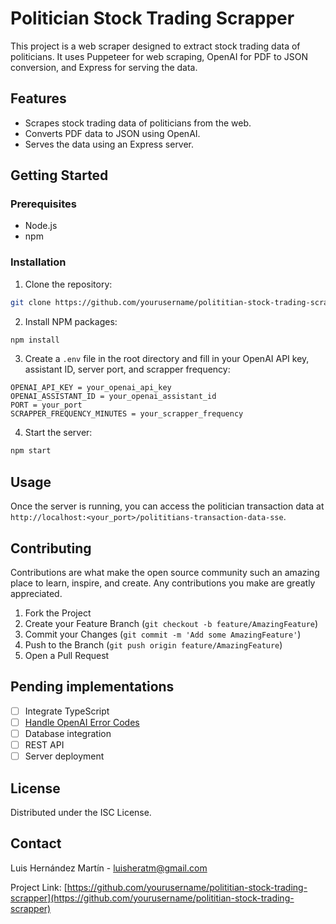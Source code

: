 # Politician Stock Trading Scrapper

This project is a web scraper designed to extract stock trading data of politicians. It uses Puppeteer for web scraping, OpenAI for PDF to JSON conversion, and Express for serving the data.

## Features

- Scrapes stock trading data of politicians from the web.
- Converts PDF data to JSON using OpenAI.
- Serves the data using an Express server.

## Getting Started

### Prerequisites

- Node.js
- npm

### Installation

1. Clone the repository:
```sh
git clone https://github.com/yourusername/polititian-stock-trading-scrapper.git
```
2. Install NPM packages:
```sh
npm install
```
3. Create a `.env` file in the root directory and fill in your OpenAI API key, assistant ID, server port, and scrapper frequency:
```env
OPENAI_API_KEY = your_openai_api_key
OPENAI_ASSISTANT_ID = your_openai_assistant_id
PORT = your_port
SCRAPPER_FREQUENCY_MINUTES = your_scrapper_frequency
```
4. Start the server:
```sh
npm start
```

## Usage

Once the server is running, you can access the politician transaction data at `http://localhost:<your_port>/polititians-transaction-data-sse`.

## Contributing

Contributions are what make the open source community such an amazing place to learn, inspire, and create. Any contributions you make are greatly appreciated.

1. Fork the Project
2. Create your Feature Branch (`git checkout -b feature/AmazingFeature`)
3. Commit your Changes (`git commit -m 'Add some AmazingFeature'`)
4. Push to the Branch (`git push origin feature/AmazingFeature`)
5. Open a Pull Request

## Pending implementations

- [ ] Integrate TypeScript
- [ ] [Handle OpenAI Error Codes](https://help.openai.com/en/articles/6891839-api-error-codes)
- [ ] Database integration
- [ ] REST API
- [ ] Server deployment

## License

Distributed under the ISC License.

## Contact

Luis Hernández Martín - luisheratm@gmail.com

Project Link: [https://github.com/yourusername/polititian-stock-trading-scrapper](https://github.com/yourusername/polititian-stock-trading-scrapper)

